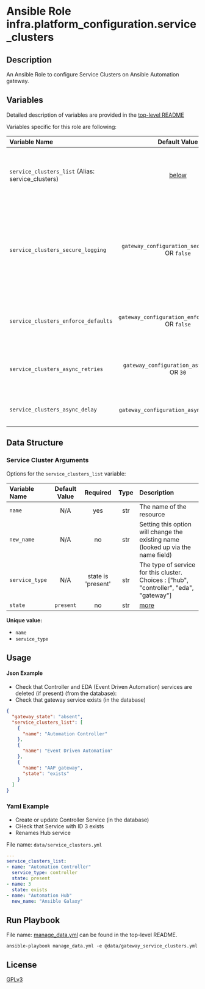 # Ansible Role infra.platform_configuration.service_clusters

## Description

An Ansible Role to configure Service Clusters on Ansible Automation gateway.

## Variables

Detailed description of variables are provided in the [top-level README](../../README.md)

Variables specific for this role are following:

| Variable Name                                             |                    Default Value                    | Required | Description                                                                                                                                                            |                                                      |
|:----------------------------------------------------------|:---------------------------------------------------:|:--------:|:-----------------------------------------------------------------------------------------------------------------------------------------------------------------------|:----------------------------------------------------:|
| `service_clusters_list` (Alias: service_clusters)      |         [below](#service-cluster-arguments)         |   yes    | Data structure describing your service_cluster entries described below.                                                                                                |        [more](../../README.md#data-variables)        |
| `service_clusters_secure_logging`   |  `gateway_configuration_secure_logging` OR `false`  |    no    | Whether or not to include the sensitive service_cluster role tasks in the log. Set this value to `True` if you will be providing your sensitive values from elsewhere. |   [more](../../README.md#secure-logging-variables)   |
| `service_clusters_enforce_defaults` | `gateway_configuration_enforce_defaults` OR `false` |    no    | Whether or not to enforce default option values on only the service cluster role.                                                                                      |      [more](../../README.md#enforcing-defaults)      |
| `service_clusters_async_retries`    |    `gateway_configuration_async_retries` OR `30`    |    no    | This variable sets the number of retries to attempt for the role.                                                                                                      | [more](../../README.md#asynchronous-retry-variables) |
| `service_clusters_async_delay`      |     `gateway_configuration_async_delay` OR `1`      |    no    | This sets the delay between retries for the role.                                                                                                                      | [more](../../README.md#asynchronous-retry-variables) |

## Data Structure

### Service Cluster Arguments

Options for the `service_clusters_list` variable:

| Variable Name  | Default Value |      Required      | Type | Description                                                                             |
|:---------------|:-------------:|:------------------:|:----:|:----------------------------------------------------------------------------------------|
| `name`         |      N/A      |        yes         | str  | The name of the resource                                                                |
| `new_name`     |      N/A      |         no         | str  | Setting this option will change the existing name (looked up via the name field)        |
| `service_type` |      N/A      | state is 'present' | str  | The type of service for this cluster. Choices : ["hub", "controller", "eda", "gateway"] |
| `state`        |   `present`   |         no         | str  | [more](../../README.md#state-variable)                                                  | 

**Unique value:**

- `name`
- `service_type`

## Usage

#### Json Example

- Check that Controller and EDA (Event Driven Automation) services are deleted (if present) (from the database):
- Check that gateway service exists (in the database)

```json
{
  "gateway_state": "absent",
  "service_clusters_list": [
    {
      "name": "Automation Controller"
    },
    {
      "name": "Event Driven Automation"
    },
    {
      "name": "AAP gateway",
      "state": "exists"
    }
  ]
}
```

### Yaml Example

- Create or update Controller Service (in the database)
- CHeck that Service with ID 3 exists
- Renames Hub service

File name: `data/service_clusters.yml`

```yaml
---
service_clusters_list:
- name: "Automation Controller"
  service_type: controller
  state: present
- name: 3
  state: exists
- name: "Automation Hub"
  new_name: "Ansible Galaxy"
  ```

## Run Playbook

File name: [manage_data.yml](../../README.md#example-ansible-playbook) can be found in the top-level README.

```shell
ansible-playbook manage_data.yml -e @data/gateway_service_clusters.yml
```

## License

[GPLv3](https://github.com/ansible/aap-gateway/gateway_configuration_collection/COPYING)
